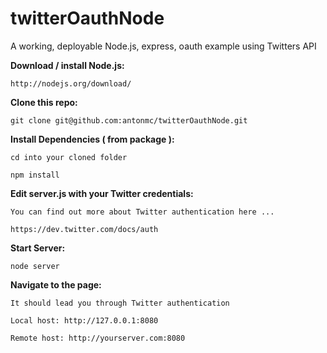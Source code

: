 twitterOauthNode
================

A working, deployable Node.js, express, oauth example using Twitters API

**Download / install Node.js:**

	http://nodejs.org/download/

**Clone this repo:**

	git clone git@github.com:antonmc/twitterOauthNode.git

**Install Dependencies ( from package ):**

	cd into your cloned folder

	npm install

**Edit server.js with your Twitter credentials:**

	You can find out more about Twitter authentication here ...

	https://dev.twitter.com/docs/auth

**Start Server:**

	node server

**Navigate to the page:**

	It should lead you through Twitter authentication

	Local host: http://127.0.0.1:8080

	Remote host: http://yourserver.com:8080
